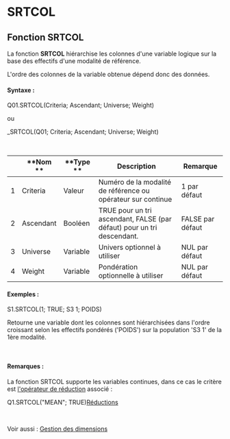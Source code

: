 # SRTCOL

## Fonction SRTCOL

La fonction **SRTCOL** hiérarchise les colonnes d'une variable logique sur la base des effectifs d'une modalité de référence.

L'ordre des colonnes de la variable obtenue dépend donc des données.

#### Syntaxe :&nbsp;

Q01.SRTCOL(Criteria; Ascendant; Universe; Weight)

ou

\_SRTCOL(Q01; Criteria; Ascendant; Universe; Weight)

&nbsp;

| &nbsp; | **Nom ** | **Type ** | **Description** | **Remarque** |
| --- | --- | --- | --- | --- |
| &#49; | Criteria | Valeur | Numéro de la modalité de référence ou opérateur sur continue | &#49; par défaut |
| &#50; | Ascendant | Booléen | TRUE pour un tri ascendant, FALSE (par défaut) pour un tri descendant. | FALSE par défaut |
| &#51; | Universe | Variable | Univers optionnel à utiliser | NUL par défaut |
| &#52; | Weight | Variable | Pondération optionnelle à utiliser | NUL par défaut |


#### Exemples :

S1.SRTCOL(1; TRUE; S3 1; POIDS)

Retourne une variable dont les colonnes sont hiérarchisées dans l'ordre croissant selon les effectifs pondérés ('POIDS') sur la population 'S3 1' de la 1ère modalité.

&nbsp;

#### Remarques :

La fonction SRTCOL supporte les variables continues, dans ce cas le critère est [l'opérateur de réduction](<Reductions1.md>) associé :

Q1.SRTCOL("MEAN"; TRUE)[Réductions](<Reductions1.md>)

&nbsp;

Voir aussi : [Gestion des dimensions](<Gererlesdimensionsdesvariables1.md>)
